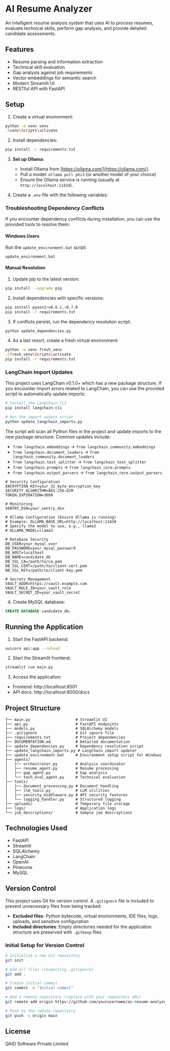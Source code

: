 # AI Resume Analyzer

An intelligent resume analysis system that uses AI to process resumes, evaluate technical skills, perform gap analysis, and provide detailed candidate assessments.

## Features

- Resume parsing and information extraction
- Technical skill evaluation
- Gap analysis against job requirements
- Vector embeddings for semantic search
- Modern Streamlit UI
- RESTful API with FastAPI

## Setup

1. Create a virtual environment:
```bash
python -m venv venv
.\venv\Scripts\activate
```

2. Install dependencies:
```bash
pip install -r requirements.txt
```

3. **Set up Ollama:**
   - Install Ollama from [https://ollama.com/](https://ollama.com/).
   - Pull a model: `ollama pull phi3` (or another model of your choice)
   - Ensure the Ollama service is running (usually at `http://localhost:11434`).

4. Create a `.env` file with the following variables:

### Troubleshooting Dependency Conflicts

If you encounter dependency conflicts during installation, you can use the provided tools to resolve them:

#### Windows Users
Run the `update_environment.bat` script:
```
update_environment.bat
```

#### Manual Resolution
1. Update pip to the latest version:
```bash
pip install --upgrade pip
```

2. Install dependencies with specific versions:
```bash
pip install pyasn1>=0.6.1,<0.7.0
pip install -r requirements.txt
```

3. If conflicts persist, run the dependency resolution script:
```bash
python update_dependencies.py
```

4. As a last resort, create a fresh virtual environment:
```bash
python -m venv fresh_venv
.\fresh_venv\Scripts\activate
pip install -r requirements.txt
```

### LangChain Import Updates

This project uses LangChain v0.1.0+ which has a new package structure. If you encounter import errors related to LangChain, you can use the provided script to automatically update imports:

```bash
# Install the LangChain CLI
pip install langchain-cli

# Run the import update script
python update_langchain_imports.py
```

The script will scan all Python files in the project and update imports to the new package structure. Common updates include:

- `from langchain.embeddings` → `from langchain_community.embeddings`
- `from langchain.document_loaders` → `from langchain_community.document_loaders`
- `from langchain.text_splitter` → `from langchain_text_splitter`
- `from langchain.prompts` → `from langchain_core.prompts`
- `from langchain.output_parsers` → `from langchain_core.output_parsers`
```env
# Security Configuration
ENCRYPTION_KEY=your_32_byte_encryption_key
SECURITY_ALGORITHM=AES-256-GCM
TOKEN_EXPIRATION=3600

# Monitoring
SENTRY_DSN=your_sentry_dsn

# Ollama Configuration (Ensure Ollama is running)
# Example: OLLAMA_BASE_URL=http://localhost:11434
# Specify the model to use, e.g., llama3
# OLLAMA_MODEL=llama3

# Database Security
DB_USER=your_mysql_user
DB_PASSWORD=your_mysql_password
DB_HOST=localhost
DB_NAME=candidate_db
DB_SSL_CA=/path/to/ca.pem
DB_SSL_CERT=/path/to/client-cert.pem
DB_SSL_KEY=/path/to/client-key.pem

# Secrets Management
VAULT_ADDR=https://vault.example.com
VAULT_ROLE_ID=your_vault_role
VAULT_SECRET_ID=your_vault_secret
```

4. Create MySQL database:
```sql
CREATE DATABASE candidate_db;
```

## Running the Application

1. Start the FastAPI backend:
```bash
uvicorn api:app --reload
```

2. Start the Streamlit frontend:
```bash
streamlit run main.py
```

3. Access the application:
- Frontend: http://localhost:8501
- API docs: http://localhost:8000/docs

## Project Structure

```
├── main.py                    # Streamlit UI
├── api.py                     # FastAPI endpoints
├── models.py                  # SQLAlchemy models
├── .gitignore                 # Git ignore file
├── requirements.txt           # Project dependencies
├── DOCUMENTATION.md           # Detailed documentation
├── update_dependencies.py     # Dependency resolution script
├── update_langchain_imports.py # LangChain import updater
├── update_environment.bat     # Environment setup script for Windows
├── agents/
│   ├── orchestrator.py        # Analysis coordinator
│   ├── resume_agent.py        # Resume processing
│   ├── gap_agent.py           # Gap analysis
│   └── tech_eval_agent.py     # Technical evaluation
├── tools/
│   ├── document_processing.py # Document handling
│   ├── llm_tools.py           # LLM utilities
│   ├── security_middleware.py # API security features
│   └── logging_handler.py     # Structured logging
├── uploads/                   # Temporary file storage
├── logs/                      # Application logs
└── job_descriptions/          # Sample job descriptions
```

## Technologies Used

- FastAPI
- Streamlit
- SQLAlchemy
- LangChain
- OpenAI
- Pinecone
- MySQL

## Version Control

This project uses Git for version control. A `.gitignore` file is included to prevent unnecessary files from being tracked:

- **Excluded files**: Python bytecode, virtual environments, IDE files, logs, uploads, and sensitive configuration
- **Included directories**: Empty directories needed for the application structure are preserved with `.gitkeep` files

### Initial Setup for Version Control

```bash
# Initialize a new Git repository
git init

# Add all files (respecting .gitignore)
git add .

# Create initial commit
git commit -m "Initial commit"

# Add a remote repository (replace with your repository URL)
git remote add origin https://github.com/yourusername/ai-resume-analyzer.git

# Push to the remote repository
git push -u origin main
```

## License

QAID Software Private Limited